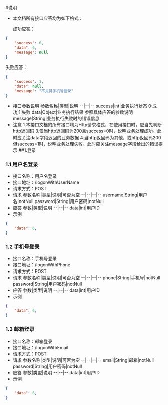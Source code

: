 #说明
+ 本文档所有接口应答均为如下格式：

  

  成功应答：
```json
{
    "success": 0,
    "data": 6,
    "message": null
}
```


  失败应答：

```json
{
    "success": 1,
    "data": null,
    "message": "不支持手机号登录"
}
```
+ 接口参数说明
参数名称|类型|说明
--|--|--
success|int|业务执行状态 0:成功;1:失败
data|Object|业务执行结果 参照具体应答的参数说明
message|String|业务执行失败时的错误信息
+ 注意
	1.本接口文档的所有接口均为Http请求格式，在使用接口时，应当先判断http返回码
	3.仅当http返回码为200且success=0时，说明业务处理成功。此时应关注data字段返回的业务数据
	4.当http返回码为其他，或http返回码200但success=1时，说明业务处理失败。此时应关注message字段给出的错误提示
##1.登录
### 1.1 用户名登录
+ 接口名称：用户名登录
+ 接口地址：/logonWithUserName
+ 请求方式：POST
+ 请求
参数名称|类型|说明|可否为空
--|--|--|--
username|String|用户名|notNull
password|String|用户密码|notNull
+ 应答
参数|类型|说明
--|--|--
data|int|用户ID
+ 示例
```json
{
    "data": 6,
}
```
### 1.2 手机号登录
+ 接口名称：手机号登录
+ 接口地址：/logonWithPhone
+ 请求方式：POST
+ 请求
参数名称|类型|说明|可否为空
--|--|--|--
phone|String|手机号|notNull
password|String|用户密码|notNull
+ 应答
参数|类型|说明
--|--|--
data|int|用户ID
+ 示例
```json
{
    "data": 6,
}
```
### 1.3 邮箱登录
+ 接口名称：邮箱登录
+ 接口地址：/logonWithEmail
+ 请求方式：POST
+ 请求
参数名称|类型|说明|可否为空
--|--|--|--
email|String|邮箱|notNull
password|String|用户密码|notNull
+ 应答
参数|类型|说明
--|--|--
data|int|用户ID
+ 示例
```json
{
    "data": 6,
}
```